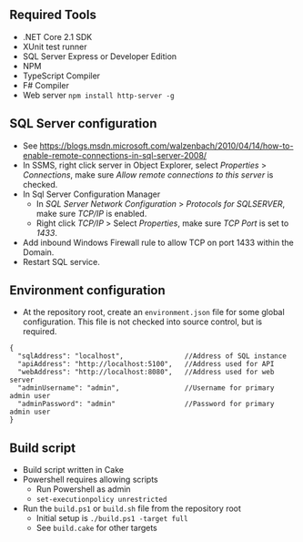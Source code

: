 ## Required Tools
- .NET Core 2.1 SDK
- XUnit test runner
- SQL Server Express or Developer Edition
- NPM
- TypeScript Compiler
- F# Compiler
- Web server
    `npm install http-server -g`    

## SQL Server configuration
- See https://blogs.msdn.microsoft.com/walzenbach/2010/04/14/how-to-enable-remote-connections-in-sql-server-2008/
- In SSMS, right click server in Object Explorer, select _Properties_ > _Connections_, make sure _Allow remote connections to this server_ is checked.
- In Sql Server Configuration Manager 
    - In _SQL Server Network Configuration_ > _Protocols for SQLSERVER_, make sure _TCP/IP_ is enabled.
    - Right click _TCP/IP_ > Select _Properties_, make sure _TCP Port_ is set to _1433_.
- Add inbound Windows Firewall rule to allow TCP on port 1433 within the Domain.
- Restart SQL service.

## Environment configuration
- At the repository root, create an `environment.json` file for some global configuration. This file is not checked into source control, but is required.

```
{
  "sqlAddress": "localhost",               //Address of SQL instance
  "apiAddress": "http://localhost:5100",   //Address used for API
  "webAddress": "http://localhost:8080",   //Address used for web server
  "adminUsername": "admin",                //Username for primary admin user
  "adminPassword": "admin"                 //Password for primary admin user
}
```

## Build script
- Build script written in Cake
- Powershell requires allowing scripts
    - Run Powershell as admin
    - `set-executionpolicy unrestricted`
- Run the `build.ps1` or `build.sh` file from the repository root
    - Initial setup is `./build.ps1 -target full`
    - See `build.cake` for other targets
